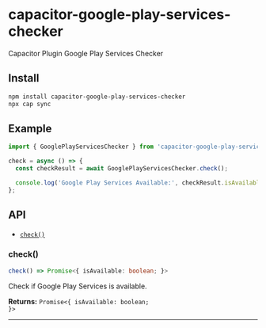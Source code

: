 # capacitor-google-play-services-checker

Capacitor Plugin Google Play Services Checker

## Install

```bash
npm install capacitor-google-play-services-checker
npx cap sync
```

## Example

```typescript
import { GooglePlayServicesChecker } from 'capacitor-google-play-services-checker';

check = async () => {
  const checkResult = await GooglePlayServicesChecker.check();

  console.log('Google Play Services Available:', checkResult.isAvailable);
};
```

## API

<docgen-index>

* [`check()`](#check)

</docgen-index>

<docgen-api>
<!--Update the source file JSDoc comments and rerun docgen to update the docs below-->

### check()

```typescript
check() => Promise<{ isAvailable: boolean; }>
```

Check if Google Play Services is available.

**Returns:** <code>Promise&lt;{ isAvailable: boolean; }&gt;</code>

--------------------

</docgen-api>
